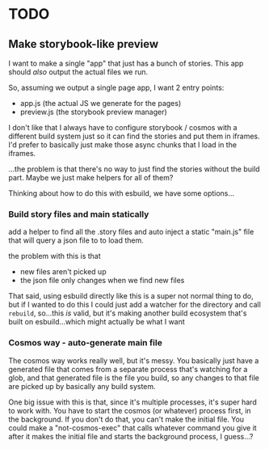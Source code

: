 # TODO

## Make storybook-like preview

I want to make a single "app" that just has a bunch of stories. This app should _also_ output the actual files we run.

So, assuming we output a single page app, I want 2 entry points:

- app.js (the actual JS we generate for the pages)
- preview.js (the storybook preview manager)

I don't like that I always have to configure storybook / cosmos with a different build system just so it can find the stories and put them in iframes. I'd prefer to basically just make those async chunks that I load in the iframes.

...the problem is that there's no way to just find the stories without the build part. Maybe we just make helpers for all of them?

Thinking about how to do this with esbuild, we have some options...

### Build story files and main statically

add a helper to find all the .story files and auto inject a static "main.js" file that will query a json file to to load them.

the problem with this is that

- new files aren't picked up
- the json file only changes when we find new files

That said, using esbuild directly like this is a super not normal thing to do, but if I wanted to do this I could just add a watcher for the directory and call `rebuild`, so...this _is_ valid, but it's making another build ecosystem that's built on esbuild...which might actually be what I want

### Cosmos way - auto-generate main file

The cosmos way works really well, but it's messy. You basically just have a generated file that comes from a separate process that's watching for a glob, and that generated file is the file you build, so any changes to that file are picked up by basically any build system.

One big issue with this is that, since it's multiple processes, it's super hard to work with. You have to start the cosmos (or whatever) process first, in the background. If you don't do that, you can't make the initial file. You could make a "not-cosmos-exec" that calls whatever command you give it after it makes the initial file and starts the background process, I guess...?
